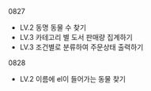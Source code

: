 0827

- LV.2 동명 동물 수 찾기
- LV.3 카테고리 별 도서 판매량 집계하기
- LV.3 조건별로 분류하여 주문상태 출력하기

0828

- LV.2 이름에 el이 들어가는 동물 찾기
